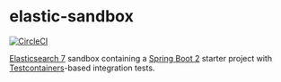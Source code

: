 # elastic-sandbox

[![CircleCI](https://img.shields.io/circleci/build/github/chrisgleissner/elastic-sandbox)](https://app.circleci.com/pipelines/github/chrisgleissner)

[Elasticsearch 7](https://www.elastic.co/) sandbox containing a [Spring Boot 2](https://spring.io/projects/spring-boot) starter project 
with [Testcontainers](https://www.testcontainers.org/)-based integration tests.


